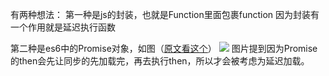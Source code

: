 有两种想法：
第一种是js的封装，也就是Function里面包裹function
因为封装有一个作用就是延迟执行函数

第二种是es6中的Promise对象，如图（[原文看这个](http://blog.csdn.net/github_26672553/article/details/53762054)）
![](http://i.imgur.com/IGv9gJ8.png)
图片提到因为Promise的then会先让同步的先加载完，再去执行then，所以才会被考虑为延迟加载。